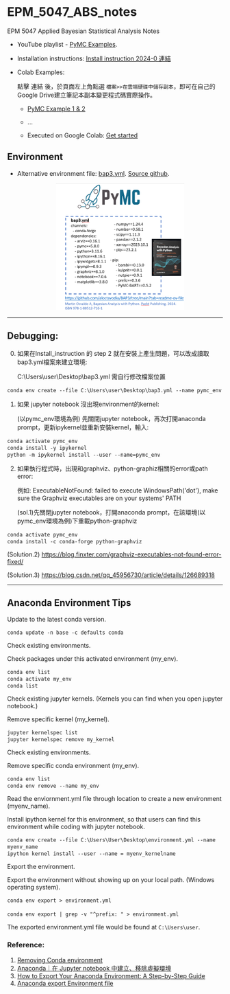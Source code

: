 # EPM_5047_ABS_notes
EPM 5047 Applied Bayesian Statistical Analysis Notes

-   
  YouTube playlist - [PyMC Examples](https://www.youtube.com/playlist?list=PLup8IWMcPX4pOyyDZp_Jn2rutSpIIJnmN).

- Installation instructions:
  [Install instruction 2024-0 連結](https://docs.google.com/document/d/1vAFaA7bBrA4V72iwXyycfAGqQPoxZWb6MxQkEj43A-o/edit?usp=sharing)

  <!---[Install_instruction_2024_html](https://github.com/yvminyni/EPM_5047_ABS_notes/blob/main/0820_Install_instruction-output_html.html) --->

- Colab Examples:
  
  點擊 連結 後，於頁面左上角點選 `檔案>>在雲端硬碟中儲存副本`，即可在自己的Google Drive建立筆記本副本變更程式碼實際操作。

  - [PyMC Example 1 & 2](https://colab.research.google.com/drive/16ExYLitGks70uWHn8MOoL9JqsjZID6tZ?usp=sharing)
  <!---[PyMC_example.ipynb](https://colab.research.google.com/drive/1opFXvCPnOgRyTcNZE3arbTwRlcGoW5WI?usp=sharing) --->

  - ...

  - Executed on Google Colab: [Get started](https://colab.research.google.com/)
<!---
  (https://colab.research.google.com/drive/1Mhs_c9DBNYwtHE2cjfzd92YCnBSCgWP-?usp=sharing)
--->

<!---pymc_environment.yml:
![pymc_env_yml](https://github.com/yvminyni/EPM_5047_ABS_notes/blob/main/ABS_picture/create_environment_yml.jpg)
--->



## Environment
- Alternative environment file: [bap3.yml](https://github.com/yvminyni/EPM_5047_ABS_notes/blob/main/bap3.yml). 
[Source github](https://github.com/aloctavodia/BAP3/tree/main).
  
  <!---![bap3_env](https://github.com/yvminyni/EPM_5047_ABS_notes/blob/main/ABS_picture/bap3_env.png)--->
  <div align="center">
  <img src="https://github.com/yvminyni/EPM_5047_ABS_notes/blob/main/ABS_picture/bap3_env.png" width="300"  />
  </div>




----
## Debugging:

0. 如果在Install_instruction 的 step 2 就在安裝上產生問題，可以改成讀取bap3.yml檔案來建立環境:

    C:\Users\user\Desktop\bap3.yml 需自行修改檔案位置
```
conda env create --file C:\Users\user\Desktop\bap3.yml --name pymc_env
```

1. 如果 jupyter notebook 沒出現environment的kernel:
   
   (以pymc_env環境為例) 先關閉jupyter notebook，再次打開anaconda prompt，更新ipykernel並重新安裝kernel，輸入:
```
conda activate pymc_env
conda install -y ipykernel
python -m ipykernel install --user --name=pymc_env
```

2.  如果執行程式時，出現和graphviz、python-graphiz相關的error或path error:

    例如: ExecutableNotFound: failed to execute WindowsPath('dot'), make sure the Graphviz executables are on your systems' PATH
    
    (sol.1)先關閉jupyter notebook，打開anaconda prompt，在該環境(以pymc_env環境為例)下重載python-graphviz
    
```
conda activate pymc_env
conda install -c conda-forge python-graphviz
```
  (Solution.2) https://blog.finxter.com/graphviz-executables-not-found-error-fixed/

  (Solution.3) https://blog.csdn.net/qq_45956730/article/details/126689318

----
## Anaconda Environment Tips

Update to the latest conda version.
```
conda update -n base -c defaults conda
```

Check existing environments. 

Check packages under this activated environment (my_env).
```
conda env list
conda activate my_env
conda list 
```

Check existing jupyter kernels. (Kernels you can find when you open jupyter notebook.)

Remove specific kernel (my_kernel).
```
jupyter kernelspec list
jupyter kernelspec remove my_kernel
```
Check existing environments. 

Remove specific conda environment (my_env).
```
conda env list
conda env remove --name my_env
```
Read the enviornment.yml file through location to create a new environment (myenv_name).

Install ipython kernel for this environment, so that users can find this environment while coding with jupyter notebook.
```
conda env create --file C:\Users\User\Desktop\environment.yml --name myenv_name
ipython kernel install --user --name = myenv_kernelname
```

Export the environment.

Export the environment without showing up on your local path. (Windows operating system).
```
conda env export > environment.yml

conda env export | grep -v "^prefix: " > environment.yml
```
The exported environment.yml file would be found at `C:\Users\user`.


### Reference:
1. [Removing Conda environment](https://stackoverflow.com/questions/49127834/removing-conda-environment)
2. [Anaconda｜在 Jupyter notebook 中建立、移除虛擬環境](https://medium.com/programming-with-data/%E5%9C%A8-jupyter-notebook-%E4%B8%AD%E5%BB%BA%E7%AB%8B-%E7%A7%BB%E9%99%A4%E8%99%9B%E6%93%AC%E7%92%B0%E5%A2%83-6c90c89791a5)
3. [How to Export Your Anaconda Environment: A Step-by-Step Guide](https://pythontwist.com/how-to-export-your-anaconda-environment-a-step-by-step-guide)
4. [Anaconda export Environment file](https://stackoverflow.com/questions/41274007/anaconda-export-environment-file)
